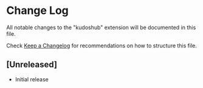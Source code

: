 # Change Log

All notable changes to the "kudoshub" extension will be documented in this file.

Check [Keep a Changelog](http://keepachangelog.com/) for recommendations on how to structure this file.

## [Unreleased]

- Initial release